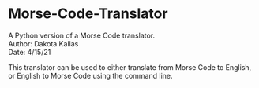 # Morse-Code-Translator
A Python version of a Morse Code translator.      
Author: Dakota Kallas   
Date: 4/15/21     

This translator can be used to either translate from Morse Code to English, or English to Morse Code using the command line.
